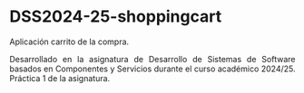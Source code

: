 # DSS2024-25-shoppingcart
<p align="justify"> Aplicación carrito de la compra. </p>
<p align="justify"> Desarrollado en la asignatura de Desarrollo de Sistemas de Software basados en Componentes y Servicios durante el curso académico 2024/25. Práctica 1 de la asignatura. </p>
